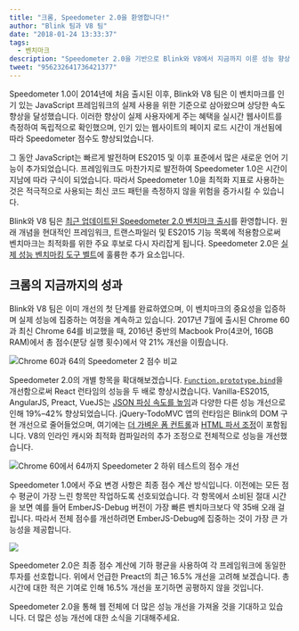 ```yaml
---
title: "크롬, Speedometer 2.0을 환영합니다!"
author: "Blink 팀과 V8 팀"
date: "2018-01-24 13:33:37"
tags: 
  - 벤치마크
description: "Speedometer 2.0을 기반으로 Blink와 V8에서 지금까지 이룬 성능 향상에 대한 개요입니다."
tweet: "956232641736421377"
---
```

Speedometer 1.0이 2014년에 처음 출시된 이후, Blink와 V8 팀은 이 벤치마크를 인기 있는 JavaScript 프레임워크의 실제 사용을 위한 기준으로 삼아왔으며 상당한 속도 향상을 달성했습니다. 이러한 향상이 실제 사용자에게 주는 혜택을 실시간 웹사이트를 측정하여 독립적으로 확인했으며, 인기 있는 웹사이트의 페이지 로드 시간이 개선됨에 따라 Speedometer 점수도 향상되었습니다.

<!--truncate-->
그 동안 JavaScript는 빠르게 발전하며 ES2015 및 이후 표준에서 많은 새로운 언어 기능이 추가되었습니다. 프레임워크도 마찬가지로 발전하여 Speedometer 1.0은 시간이 지남에 따라 구식이 되었습니다. 따라서 Speedometer 1.0을 최적화 지표로 사용하는 것은 적극적으로 사용되는 최신 코드 패턴을 측정하지 않을 위험을 증가시킬 수 있습니다.

Blink와 V8 팀은 [최근 업데이트된 Speedometer 2.0 벤치마크 출시](https://webkit.org/blog/8063/speedometer-2-0-a-benchmark-for-modern-web-app-responsiveness/)를 환영합니다. 원래 개념을 현대적인 프레임워크, 트랜스파일러 및 ES2015 기능 목록에 적용함으로써 벤치마크는 최적화를 위한 주요 후보로 다시 자리잡게 됩니다. Speedometer 2.0은 [실제 성능 벤치마킹 도구 벨트](/blog/real-world-performance)에 훌륭한 추가 요소입니다.

## 크롬의 지금까지의 성과

Blink와 V8 팀은 이미 개선의 첫 단계를 완료하였으며, 이 벤치마크의 중요성을 입증하며 실제 성능에 집중하는 여정을 계속하고 있습니다. 2017년 7월에 출시된 Chrome 60과 최신 Chrome 64를 비교했을 때, 2016년 중반의 Macbook Pro(4코어, 16GB RAM)에서 총 점수(분당 실행 횟수)에서 약 21% 개선을 이뤘습니다.

![Chrome 60과 64의 Speedometer 2 점수 비교](/_img/speedometer-2/scores.png)

Speedometer 2.0의 개별 항목을 확대해보겠습니다. [`Function.prototype.bind`](https://chromium.googlesource.com/v8/v8/+/808dc8cff3f6530a627ade106cbd814d16a10a18)을 개선함으로써 React 런타임의 성능을 두 배로 향상시켰습니다. Vanilla-ES2015, AngularJS, Preact, VueJS는 [JSON 파싱 속도를 높임](https://chromium-review.googlesource.com/c/v8/v8/+/700494)과 다양한 다른 성능 개선으로 인해 19%–42% 향상되었습니다. jQuery-TodoMVC 앱의 런타임은 Blink의 DOM 구현 개선으로 줄어들었으며, 여기에는 [더 가벼운 폼 컨트롤](https://chromium.googlesource.com/chromium/src/+/f610be969095d0af8569924e7d7780b5a6a890cd)과 [HTML 파서 조정](https://chromium.googlesource.com/chromium/src/+/6dd09a38aaae9c15adf5aad966f761f180bf1cef)이 포함됩니다. V8의 인라인 캐시와 최적화 컴파일러의 추가 조정으로 전체적으로 성능을 개선했습니다.

![Chrome 60에서 64까지 Speedometer 2 하위 테스트의 점수 개선](/_img/speedometer-2/improvements.png)

Speedometer 1.0에서 주요 변경 사항은 최종 점수 계산 방식입니다. 이전에는 모든 점수 평균이 가장 느린 항목만 작업하도록 선호되었습니다. 각 항목에서 소비된 절대 시간을 보면 예를 들어 EmberJS-Debug 버전이 가장 빠른 벤치마크보다 약 35배 오래 걸립니다. 따라서 전체 점수를 개선하려면 EmberJS-Debug에 집중하는 것이 가장 큰 가능성을 제공합니다.

![](/_img/speedometer-2/time.png)

Speedometer 2.0은 최종 점수 계산에 기하 평균을 사용하여 각 프레임워크에 동일한 투자를 선호합니다. 위에서 언급한 Preact의 최근 16.5% 개선을 고려해 보겠습니다. 총 시간에 대한 적은 기여로 인해 16.5% 개선을 포기하면 공평하지 않을 것입니다.

Speedometer 2.0을 통해 웹 전체에 더 많은 성능 개선을 가져올 것을 기대하고 있습니다. 더 많은 성능 개선에 대한 소식을 기대해주세요.
